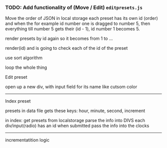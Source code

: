 
### TODO: Add functionality of (Move / Edit)  `editpresets.js`

Move the order of JSON in local storage
each preset has its own id (order) and when the for example id number one is dragged to number 5, then everything till number 5 gets their (id - 1), id number 1 becomes 5.

render presets by id again so it becomes from 1 to ...

render(id) and is going to check each of the id of the preset

use sort algorithm 

loop the whole thing

Edit preset

open up a new div, with input field for its name like cutsom color

---------------- 
Index preset

presets in data file gets these keys: hour, minute, second, increment

in index:
get presets from localstorage 
parse the info into DIVS 
each div/input(radio) has an id 
when submitted pass the info into the clocks

----
incrementatition logic